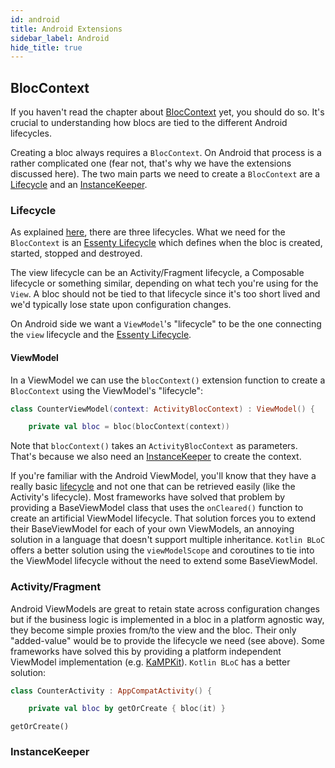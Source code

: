 ```yaml
---
id: android
title: Android Extensions
sidebar_label: Android
hide_title: true
---
```


## BlocContext

If you haven't read the chapter about [BlocContext](../architecture/bloc/bloc_context) yet, you should do so. It's crucial to understanding how blocs are tied to the different Android lifecycles.

Creating a bloc always requires a `BlocContext`. On Android that process is a rather complicated one (fear not, that's why we have the extensions discussed here). The two main parts we need to create a `BlocContext` are a [Lifecycle](../architecture/bloc/lifecycle) and an [InstanceKeeper](https://github.com/arkivanov/Essenty).

### Lifecycle

As explained [here](../architecture/bloc/lifecycle), there are three lifecycles. What we need for the `BlocContext` is an [Essenty Lifecycle](https://github.com/arkivanov/Essenty) which defines when the bloc is created, started, stopped and destroyed.

The view lifecycle can be an Activity/Fragment lifecycle, a Composable lifecycle or something similar, depending on what tech you're using for the `View`. A bloc should not be tied to that lifecycle since it's too short lived and we'd typically lose state upon configuration changes. 

On Android side we want a `ViewModel`'s "lifecycle" to be the one connecting the `view` lifecycle and the [Essenty Lifecycle](https://github.com/arkivanov/Essenty).

#### ViewModel

In a ViewModel we can use the `blocContext()` extension function to create a `BlocContext` using the ViewModel's "lifecycle":

```kotlin
class CounterViewModel(context: ActivityBlocContext) : ViewModel() {

    private val bloc = bloc(blocContext(context))
```

Note that `blocContext()` takes an `ActivityBlocContext` as parameters. That's because we also need an [InstanceKeeper](android#instancekeeper) to create the context.

If you're familiar with the Android ViewModel, you'll know that they have a really basic [lifecycle](https://developer.android.com/topic/libraries/architecture/viewmodel#lifecycle) and not one that can be retrieved easily (like the Activity's lifecycle). Most frameworks have solved that problem by providing a BaseViewModel class that uses the `onCleared()` function to create an artificial ViewModel lifecycle. That solution forces you to extend their BaseViewModel for each of your own ViewModels, an annoying solution in a language that doesn't support multiple inheritance. `Kotlin BLoC` offers a better solution using the `viewModelScope` and coroutines to tie into the ViewModel lifecycle without the need to extend some BaseViewModel.

### Activity/Fragment

Android ViewModels are great to retain state across configuration changes but if the business logic is implemented in a bloc in a platform agnostic way, they become simple proxies from/to the view and the bloc. Their only "added-value" would be to provide the lifecycle we need (see above). Some frameworks have solved this by providing a platform independent ViewModel implementation (e.g. [KaMPKit](https://github.com/touchlab/KaMPKit/blob/main/docs/GENERAL_ARCHITECTURE.md)). `Kotlin BLoC` has a better solution:

```kotlin
class CounterActivity : AppCompatActivity() {

    private val bloc by getOrCreate { bloc(it) }

```

`getOrCreate()`
### InstanceKeeper
